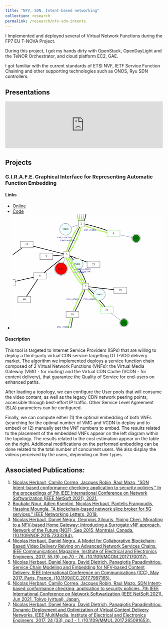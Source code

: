 ```yaml
---
title: "NFV, SDN, Intent-based networking"
collection: research
permalink: /research/nfv-sdn-intents
---
```


I Implemented and deployed several of Virtual Network Functions during the FP7 EU T-NOVA Project.

During this project, I got my hands dirty with OpenStack, OpenDayLight and the TeNOR Orchestrator, and cloud platform EC2, GAE.

I got familiar with the current standards of ETSI NVF, IETF Service Function Chaining and other supporting technologies such as ONOS, Ryu SDN controllers.

## Presentations

<iframe src="https://mediatheque.univ-paris1.fr/video/2819-nicolas-herbaut-sdn-intent-based-conformance-checking-application-to-security-policies/?is_iframe=true" width="100%"  style="padding: 0; margin: 0; border:0" allowfullscreen ></iframe>

## Projects


### G.I.R.A.F.E. Graphical Interface for Representing Automatic Function Embedding

#### Links 

* [Online](https://newgirafe.nextnet.top/)
* [Code](github.com/nherbaut/girafe_web)
* ![](girafe.gif)
#### Description

This tool is targeted to Internet Service Providers (ISPs) that are willing to deploy a third-party virtual CDN service targetting OTT-VOD delivery market. The algorithm we implemented deploys a service function chain composed of 2 Virtual Network Functions (VNFs): the Virtual Media Gateway (VMG - for routing) and the Virtual CDN Cache (VCDN - for content delivery), that guarantee the Quality of Service for end-users on enhanced paths.

After loading a topology, we can configure the User pools that will consume the video content, as well as the legacy CDN network peering points, accessible through best-effort IP traffic. Other Service Level Agreement (SLA) parameters can be configured.

Finally, we can compute either (1) the optimal embedding of both VNFs (searching for the optimal number of VMG and VCDN to deploy and to embed) or (2) manually set the VNF numbers to embed. The results related to the placement of the embedded VNFs appear on the left diagram within the topology. The results related to the cost estimation appear on the table on the right. Additional modifications on the performed embedding can be done related to the total number of concurrent users. We also display the videos perceived by the users, depending on their types.


## Associated Publications:

1. [Nicolas Herbaut, Camilo Correa, Jacques Robin, Raul Mazo, "SDN Intent-based conformance checking: application to security policies." In the proceedings of 7th IEEE International Conference on Network Softwarization (IEEE NetSoft 2021), 2021.](https://hal.archives-ouvertes.fr/hal-03207525)
2. [Boubakr Nour, Adlen Ksentini, Nicolas Herbaut, Pantelis Frangoudis, Hassine Moungla, "A blockchain-based network slice broker for 5G services." IEEE Networking Letters, 2019.](https://doi.org/10.1109/LNET.2019.2915117)
3. [Nicolas Herbaut, Daniel Négru, Georgios Xilouris, Yiping Chen. Migrating to a NFV-based Home Gateway: Introducing a Surrogate vNF approach. Network of the Future (NOF), Sep 2015, Montréal, Canada. ⟨10.1109/NOF.2015.7333284⟩.](https://hal.archives-ouvertes.fr/hal-01485719)
4. [Nicolas Herbaut, Daniel Negru. A Model for Collaborative Blockchain-Based Video Delivery Relying on Advanced Network Services Chains. IEEE Communications Magazine, Institute of Electrical and Electronics Engineers, 2017, 55 (9), pp.70 - 76. ⟨10.1109/MCOM.2017.1700117⟩.](https://hal.archives-ouvertes.fr/hal-01610670)
5. [Nicolas Herbaut, Daniel Negru, David Dietrich, Panagiotis Papadimitriou. Service Chain Modeling and Embedding for NFV-based Content Delivery. IEEE International Conference on Communications (ICC), May 2017, Paris, France. ⟨10.1109/ICC.2017.7997165⟩.](https://hal.archives-ouvertes.fr/hal-01493381)
6. [Nicolas Herbaut, Camilo Correa, Jacques Robin, Raul Mazo. SDN Intent-based conformance checking: application to security policies. 7th IEEE International Conference on Network Softwarization (IEEE NetSoft 2021), Jun 2021, Tokyo (virtual), Japan.](https://hal.archives-ouvertes.fr/hal-03207525)
7. [Nicolas Herbaut, Daniel Negru, David Dietrich, Panagiotis Papadimitriou. Dynamic Deployment and Optimization of Virtual Content Delivery Networks. IEEE MultiMedia, Institute of Electrical and Electronics Engineers, 2017, 24 (33), pp.1 - 1. ⟨10.1109/MMUL.2017.265091653⟩.](https://hal.archives-ouvertes.fr/hal-01560112)
